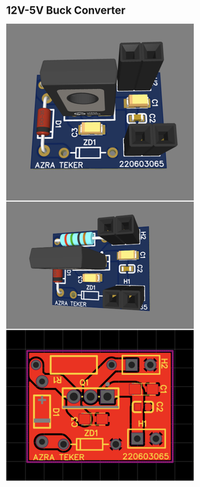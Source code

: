 # 12V-5V Buck Converter

![boardview](images/board1.png)
![boardview](images/board2.png)
![boardview](images/pcb.png)
